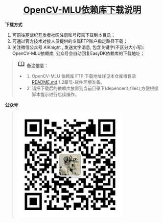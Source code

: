 <p align="center">
    <a href="https://gitee.com/cambriconknight/opencv-mlu-docker-image/dependent_files">
        <h1 align="center">OpenCV-MLU依赖库下载说明</h1>
    </a>
</p>


**下载方式**

1. 可前往[寒武纪开发者社区](https://developer.cambricon.com)注册账号按需下载到本目录；
2. 可通过官方技术对接人员提供的专属FTP账户指定路径下载；
3. 关注微信公众号 AIKnight , 发送文字消息, 包含关键字(不区分大小写): OpenCV-MLU依赖库, 公众号会自动回复EasyDK依赖库的下载地址；

>![](../res/note.gif) **备注信息：**
>- 1. OpenCV-MLU 依赖库 FTP 下载地址详见本仓库根目录[README.md](../README.md) 1.2章节-软件环境准备。
>- 2. 请把下载后的依赖库放置到当前目录下(dependent_files),方便根据脚本提示进行后续操作。

**公众号**
>![](../res/aiknight_wechat_344.jpg)

